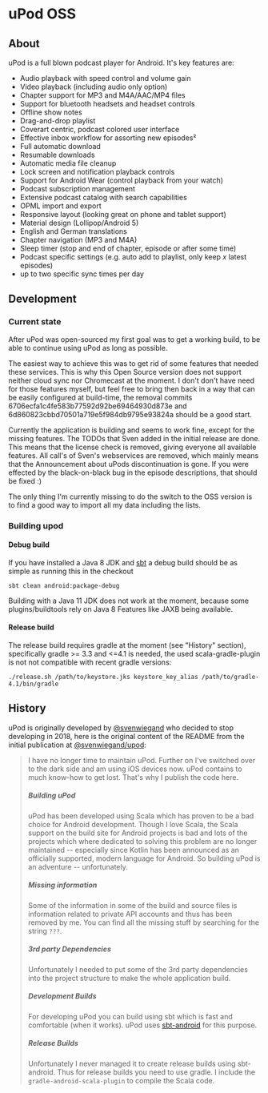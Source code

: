 # uPod OSS
## About
uPod is a full blown podcast player for Android. It's key features are:

- Audio playback with speed control and volume gain
- Video playback (including audio only option)
- Chapter support for MP3 and M4A/AAC/MP4 files
- Support for bluetooth headsets and headset controls
- Offline show notes
- Drag-and-drop playlist
- Coverart centric, podcast colored user interface
- Effective inbox workflow for assorting new episodes²
- Full automatic download
- Resumable downloads
- Automatic media file cleanup
- Lock screen and notification playback controls
- Support for Android Wear (control playback from your watch)
- Podcast subscription management
- Extensive podcast catalog with search capabilities
- OPML import and export
- Responsive layout (looking great on phone and tablet support)
- Material design (Lollipop/Android 5)
- English and German translations
- Chapter navigation (MP3 and M4A)
- Sleep timer (stop and end of chapter, episode or after some time)
- Podcast specific settings (e.g. auto add to playlist, only keep _x_ latest episodes)
- up to two specific sync times per day

## Development

### Current state
After uPod was open-sourced my first goal was to get a working build, to be able to continue using uPod as long as possible.

The easiest way to achieve this was to get rid of some features that needed these services. This is why this Open Source version does not support neither cloud sync nor Chromecast at the moment. I don't don't have need for those features myself, but feel free to bring then back in a way that can be easily configured at build-time, the removal commits 6706ecfa1c4fe583b77592d92be69464930d873e and 6d860823cbbd70501a719e5f984db9795e93824a should be a good start.

Currently the application is building and seems to work fine, except for the missing features. The TODOs that Sven added in the initial release are done. This means that the license check is removed, giving everyone all available features. All call's of Sven's webservices are removed, which mainly means that the Announcement about uPods discontinuation is gone. If you were effected by the black-on-black bug in the episode descriptions, that should be fixed :)

The only thing I'm currently missing to do the switch to the OSS version is to find a good way to import all my data including the lists.

### Building upod

#### Debug build

If you have installed a Java 8 JDK and [sbt](https://www.scala-sbt.org/) a debug build should be as simple as running this in the checkout
```
sbt clean android:package-debug
```

Building with a Java 11 JDK does not work at the moment, because some plugins/buildtools rely on Java 8 Features like JAXB being available.

#### Release build

The release build requires gradle at the moment (see "History" section), specifically gradle >= 3.3 and <=4.1 is needed, the used scala-gradle-plugin is not not compatible with recent gradle versions:

```
./release.sh /path/to/keystore.jks keystore_key_alias /path/to/gradle-4.1/bin/gradle
```

## History
uPod is originally developed by [@svenwiegand](https://github.com/svenwiegand) who decided to stop developing in 2018, here is the original content of the README from the initial publication at [@svenwiegand/upod](https://github.com/svenwiegand/upod):

> I have no longer time to maintain uPod. Further on I've switched over to the dark side and am using iOS devices now. uPod contains to much know-how to get lost. That's why I publish the code here.
>
> ##### Building uPod
> uPod has been developed using Scala which has proven to be a bad choice for Android development. Though I love Scala, the Scala support on the build site for Android projects is bad and lots of the projects which where dedicated to solving this problem are no longer maintained -- especially since Kotlin has been announced as an officially supported, modern language for Android. So building uPod is an adventure -- unfortunately.
>
> ##### Missing information
> Some of the information in some of the build and source files is information related to private API accounts and thus has been removed by me. You can find all the missing stuff by searching for the string `???`.
>
> ##### 3rd party Dependencies
> Unfortunately I needed to put some of the 3rd party dependencies into the project structure to make the whole application build.
>
> ##### Development Builds
> For developing uPod you can build using sbt which is fast and comfortable (when it works). uPod uses [sbt-android](https://github.com/scala-android/sbt-android) for this purpose.
>
> ##### Release Builds
> Unfortunately I never managed it to create release builds using sbt-android. Thus for release builds you need to use gradle. I include the `gradle-android-scala-plugin` to compile the Scala code.
